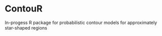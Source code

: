 # ContouR 
In-progess R package for probabilistic contour models for approximately star-shaped regions
